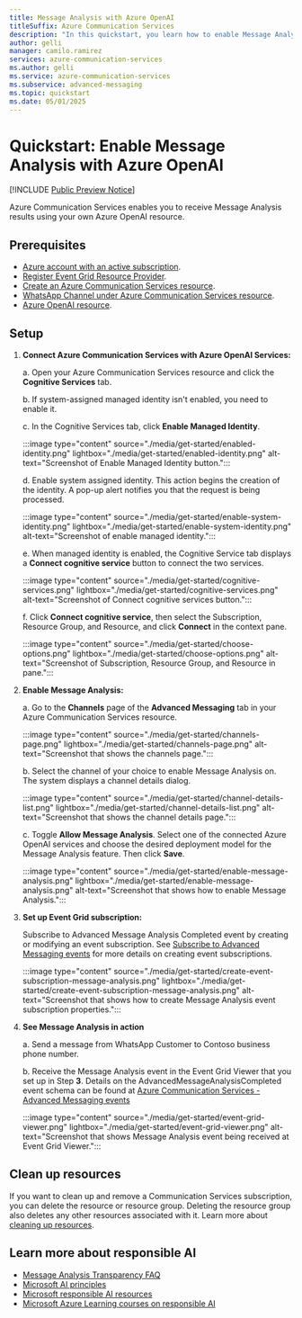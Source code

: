 ```yaml
---
title: Message Analysis with Azure OpenAI
titleSuffix: Azure Communication Services
description: "In this quickstart, you learn how to enable Message Analysis with Azure OpenAI"
author: gelli
manager: camilo.ramirez
services: azure-communication-services
ms.author: gelli
ms.service: azure-communication-services
ms.subservice: advanced-messaging
ms.topic: quickstart 
ms.date: 05/01/2025
---
```


# Quickstart: Enable Message Analysis with Azure OpenAI

[!INCLUDE [Public Preview Notice](../../../includes/public-preview-include-document.md)]

Azure Communication Services enables you to receive Message Analysis results using your own Azure OpenAI resource.

## Prerequisites

- [Azure account with an active subscription](https://azure.microsoft.com/free/?WT.mc_id=A261C142F).
- [Register Event Grid Resource Provider](../../sms/handle-sms-events.md#register-an-event-grid-resource-provider).
- [Create an Azure Communication Services resource](../../create-communication-resource.md).
- [WhatsApp Channel under Azure Communication Services resource](../whatsapp/connect-whatsapp-business-account.md).
- [Azure OpenAI resource](/azure/ai-services/openai/how-to/create-resource).

## Setup

1. **Connect Azure Communication Services with Azure OpenAI Services:**

   a. Open your Azure Communication Services resource and click the **Cognitive Services** tab.

   b. If system-assigned managed identity isn't enabled, you need to enable it.

   c. In the Cognitive Services tab, click **Enable Managed Identity**.
   
      :::image type="content" source="./media/get-started/enabled-identity.png" lightbox="./media/get-started/enabled-identity.png" alt-text="Screenshot of Enable Managed Identity button.":::

   d. Enable system assigned identity. This action begins the creation of the identity. A pop-up alert notifies you that the request is being processed.
   
      :::image type="content" source="./media/get-started/enable-system-identity.png" lightbox="./media/get-started/enable-system-identity.png" alt-text="Screenshot of enable managed identity.":::

   
   e. When managed identity is enabled, the Cognitive Service tab displays a **Connect cognitive service** button to connect the two services.
   
      :::image type="content" source="./media/get-started/cognitive-services.png" lightbox="./media/get-started/cognitive-services.png" alt-text="Screenshot of Connect cognitive services button.":::

   f. Click **Connect cognitive service**, then select the Subscription, Resource Group, and Resource, and click **Connect** in the context pane.
   
      :::image type="content" source="./media/get-started/choose-options.png" lightbox="./media/get-started/choose-options.png" alt-text="Screenshot of Subscription, Resource Group, and Resource in pane.":::

2. **Enable Message Analysis:**

   a. Go to the **Channels** page of the **Advanced Messaging** tab in your Azure Communication Services resource.

     :::image type="content" source="./media/get-started/channels-page.png" lightbox="./media/get-started/channels-page.png" alt-text="Screenshot that shows the channels page.":::
   

   b. Select the channel of your choice to enable Message Analysis on. The system displays a channel details dialog.

     :::image type="content" source="./media/get-started/channel-details-list.png" lightbox="./media/get-started/channel-details-list.png" alt-text="Screenshot that shows the channel details page.":::


   c. Toggle **Allow Message Analysis**. Select one of the connected Azure OpenAI services and choose the desired deployment model for the Message Analysis feature. Then click **Save**.

     :::image type="content" source="./media/get-started/enable-message-analysis.png" lightbox="./media/get-started/enable-message-analysis.png" alt-text="Screenshot that shows how to enable Message Analysis.":::


3. **Set up Event Grid subscription:**

   Subscribe to Advanced Message Analysis Completed event by creating or modifying an event subscription. See [Subscribe to Advanced Messaging events](../whatsapp/handle-advanced-messaging-events.md#set-up-event-grid-viewer) for more details on creating event subscriptions.

      :::image type="content" source="./media/get-started/create-event-subscription-message-analysis.png" lightbox="./media/get-started/create-event-subscription-message-analysis.png" alt-text="Screenshot that shows how to create Message Analysis event subscription properties.":::
      
4. **See Message Analysis in action**

   a. Send a message from WhatsApp Customer to Contoso business phone number.
   
   b. Receive the Message Analysis event in the Event Grid Viewer that you set up in Step **3**. Details on the AdvancedMessageAnalysisCompleted event schema can be found at [Azure Communication Services - Advanced Messaging events](../../../../../articles/event-grid/communication-services-advanced-messaging-events.md#microsoftcommunicationadvancedmessageanalysiscompletedpreview-event)

      :::image type="content" source="./media/get-started/event-grid-viewer.png" lightbox="./media/get-started/event-grid-viewer.png" alt-text="Screenshot that shows Message Analysis event being received at Event Grid Viewer.":::

## Clean up resources

If you want to clean up and remove a Communication Services subscription, you can delete the resource or resource group. Deleting the resource group also deletes any other resources associated with it. Learn more about [cleaning up resources](../../create-communication-resource.md#clean-up-resources).


## Learn more about responsible AI

- [Message Analysis Transparency FAQ](../../../concepts/advanced-messaging/message-analysis/message-analysis-transparency-faq.md)
- [Microsoft AI principles](https://www.microsoft.com/ai/responsible-ai)
- [Microsoft responsible AI resources](https://www.microsoft.com/ai/responsible-ai-resources)
- [Microsoft Azure Learning courses on responsible AI](/training/paths/responsible-ai-business-principles)